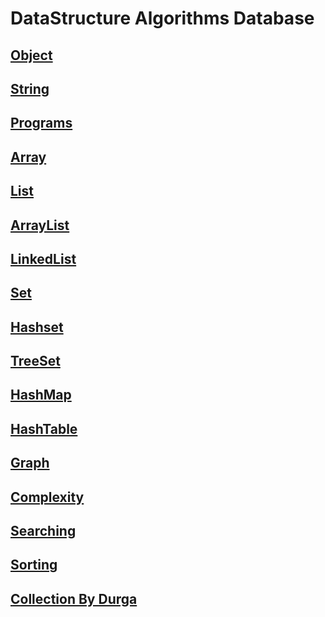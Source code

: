 # DataStructure Algorithms Database
## [Object](https://github.com/siba-x-prasad/DataStructure-Algorithm-Database/blob/master/ReadMe/Objects.md)
## [String](https://github.com/siba-x-prasad/DataStructure-Algorithm-Database/blob/master/ReadMe/String.md)
## [Programs](https://github.com/siba-x-prasad/DataStructure-Algorithm-Database/blob/master/ReadMe/programs/StringPrograms.md)
## [Array](https://github.com/siba-x-prasad/DataStructure-Algorithm-Database/blob/master/ReadMe/programs/Array.md)
## [List](https://github.com/siba-x-prasad/DataStructure-Algorithm-Database/blob/master/ReadMe/arrayList.md)
## [ArrayList](https://github.com/siba-x-prasad/DSA_Collections/blob/master/ReadMe/collections/ArrayList.md)
## [LinkedList](https://github.com/siba-x-prasad/DataStructure-Algorithm-Database/blob/master/ReadMe/linkedList.md)
## [Set](https://github.com/siba-x-prasad/DataStructure-Algorithm-Database/blob/master/ReadMe/set.md)
## [Hashset](https://github.com/siba-x-prasad/DataStructure-Algorithm-Database/blob/master/ReadMe/hashSet.md)
## [TreeSet](https://github.com/siba-x-prasad/DataStructure-Algorithm-Database/blob/master/ReadMe/treeSet.md)
## [HashMap](https://github.com/siba-x-prasad/DSA_Collections/blob/master/ReadMe/collections/HashMap.md)
## [HashTable](https://github.com/siba-x-prasad/DataStructure-Algorithm-Database/blob/master/ReadMe/hashTable.md)
## [Graph](https://github.com/siba-x-prasad/DataStructure-Algorithm-Database/blob/master/ReadMe/graph.md)
## [Complexity](https://github.com/siba-x-prasad/DSA_Collections/blob/master/ReadMe/TimeComplexity.md)
## [Searching](https://github.com/siba-x-prasad/DataStructure-Algorithm-Database/blob/master/ReadMe/searching.md)
## [Sorting](https://github.com/siba-x-prasad/DataStructure-Algorithm-Database/blob/master/ReadMe/sorting.md)
## [Collection By Durga](https://github.com/siba-x-prasad/DSA_Collections/blob/master/ReadMe/collections/CollectionsByDurga.md)

